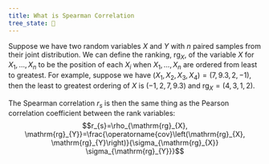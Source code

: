 ```yaml
---
title: What is Spearman Correlation
tree_state: 🌱
---
```


Suppose we have two random variables $X$ and $Y$ with $n$ paired samples from their joint distribution. We can define the ranking, $\mathrm{rg}_{X}$, of the variable $X$ for $X_1,...,X_n$ to be the position of each $X_i$ when $X_1,...,X_n$ are ordered from least to greatest. For example, suppose we have $(X_1,X_2,X_3,X_4) = (7,9.3,2,-1)$, then the least to greatest ordering of $X$ is $(-1,2,7,9.3)$ and $\mathrm{rg}_{X} = (4, 3, 1, 2)$.

The Spearman correlation $r_{s}$ is then the same thing as the Pearson correlation coefficient between the rank variables:
$$r_{s}=\rho_{\mathrm{rg}_{X}, \mathrm{rg}_{Y}}=\frac{\operatorname{cov}\left(\mathrm{rg}_{X}, \mathrm{rg}_{Y}\right)}{\sigma_{\mathrm{rg}_{X}} \sigma_{\mathrm{rg}_{Y}}}$$